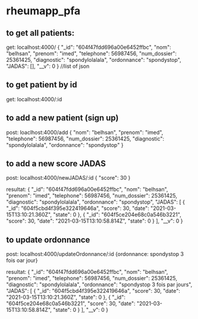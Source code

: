 # rheumapp_pfa


## to get all patients:

get: localhost:4000/
{
    "_id": "604f47fdd696a00e6452ffbc",
    "nom": "belhsan",
    "prenom": "imed",
    "telephone": 56987456,
    "num_dossier": 25361425,
    "diagnostic": "spondylolalala",
    "ordonnance": "spondystop",
    "JADAS": [],
    "__v": 0
} //list of json


## to get patient by id

get: localhost:4000/:id

## to add a new patient (sign up)

post: loaclhost:4000/add
{
    "nom": "belhsan",
    "prenom": "imed",
    "telephone": 56987456,
    "num_dossier": 25361425,
    "diagnostic": "spondylolalala",
    "ordonnance": "spondystop"
}

## to add a new score JADAS

post: localhost:4000/newJADAS/:id
{
  "score": 30
  }
  
  resultat:
  {
    "_id": "604f47fdd696a00e6452ffbc",
    "nom": "belhsan",
    "prenom": "imed",
    "telephone": 56987456,
    "num_dossier": 25361425,
    "diagnostic": "spondylolalala",
    "ordonnance": "spondystop",
    "JADAS": [
        {
            "_id": "604f5cbd4f395e322419646a",
            "score": 30,
            "date": "2021-03-15T13:10:21.360Z",
            "state": 0
        },
        {
            "_id": "604f5ce204e68c0a546b3221",
            "score": 30,
            "date": "2021-03-15T13:10:58.814Z",
            "state": 0
        }
    ],
    "__v": 0
}
  
## to update ordonnance

post: localhost:4000/updateOrdonnance/:id
{ordonnance: spondystop 3 fois oar jour}

resultat:
{
    "_id": "604f47fdd696a00e6452ffbc",
    "nom": "belhsan",
    "prenom": "imed",
    "telephone": 56987456,
    "num_dossier": 25361425,
    "diagnostic": "spondylolalala",
    "ordonnance": "spondystop 3 fois par jours",
    "JADAS": [
        {
            "_id": "604f5cbd4f395e322419646a",
            "score": 30,
            "date": "2021-03-15T13:10:21.360Z",
            "state": 0
        },
        {
            "_id": "604f5ce204e68c0a546b3221",
            "score": 30,
            "date": "2021-03-15T13:10:58.814Z",
            "state": 0
        }
    ],
    "__v": 0
}
